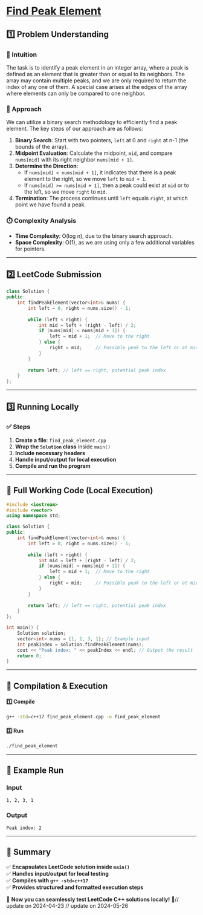 # **[Find Peak Element](https://leetcode.com/problems/find-peak-element/description/)**  

## **1️⃣ Problem Understanding**  
### **📌 Intuition**  
The task is to identify a peak element in an integer array, where a peak is defined as an element that is greater than or equal to its neighbors. The array may contain multiple peaks, and we are only required to return the index of any one of them. A special case arises at the edges of the array where elements can only be compared to one neighbor.

### **🚀 Approach**  
We can utilize a binary search methodology to efficiently find a peak element. The key steps of our approach are as follows:

1. **Binary Search**: Start with two pointers, `left` at 0 and `right` at n-1 (the bounds of the array).
2. **Midpoint Evaluation**: Calculate the midpoint, `mid`, and compare `nums[mid]` with its right neighbor `nums[mid + 1]`.
3. **Determine the Direction**:
   - If `nums[mid] < nums[mid + 1]`, it indicates that there is a peak element to the right, so we move `left` to `mid + 1`.
   - If `nums[mid] >= nums[mid + 1]`, then a peak could exist at `mid` or to the left, so we move `right` to `mid`.
4. **Termination**: The process continues until `left` equals `right`, at which point we have found a peak.

### **⏱️ Complexity Analysis**  
- **Time Complexity**: O(log n), due to the binary search approach.
- **Space Complexity**: O(1), as we are using only a few additional variables for pointers.

---  

## **2️⃣ LeetCode Submission**  
```cpp
class Solution {
public:
    int findPeakElement(vector<int>& nums) {
        int left = 0, right = nums.size() - 1;
        
        while (left < right) {
            int mid = left + (right - left) / 2;
            if (nums[mid] < nums[mid + 1]) {
                left = mid + 1;  // Move to the right
            } else {
                right = mid;     // Possible peak to the left or at mid
            }
        }
        
        return left; // left == right, potential peak index
    }
};
```  

---  

## **3️⃣ Running Locally**  
### **✅ Steps**  
1. **Create a file**: `find_peak_element.cpp`  
2. **Wrap the `Solution` class** inside `main()`  
3. **Include necessary headers**  
4. **Handle input/output for local execution**  
5. **Compile and run the program**  

---  

## **📝 Full Working Code (Local Execution)**  
```cpp
#include <iostream>
#include <vector>
using namespace std;

class Solution {
public:
    int findPeakElement(vector<int>& nums) {
        int left = 0, right = nums.size() - 1;
        
        while (left < right) {
            int mid = left + (right - left) / 2;
            if (nums[mid] < nums[mid + 1]) {
                left = mid + 1;  // Move to the right
            } else {
                right = mid;     // Possible peak to the left or at mid
            }
        }
        
        return left; // left == right, potential peak index
    }
};

int main() {
    Solution solution;
    vector<int> nums = {1, 2, 3, 1}; // Example input
    int peakIndex = solution.findPeakElement(nums);
    cout << "Peak index: " << peakIndex << endl; // Output the result
    return 0;
}
```  

---  

## **🔧 Compilation & Execution**  
#### **1️⃣ Compile**  
```bash
g++ -std=c++17 find_peak_element.cpp -o find_peak_element
```  

#### **2️⃣ Run**  
```bash
./find_peak_element
```  

---  

## **🎯 Example Run**  
### **Input**  
```
1, 2, 3, 1
```  
### **Output**  
```
Peak index: 2
```  

---  

## **📌 Summary**  
✅ **Encapsulates LeetCode solution inside `main()`**  
✅ **Handles input/output for local testing**  
✅ **Compiles with `g++ -std=c++17`**  
✅ **Provides structured and formatted execution steps**  

🚀 **Now you can seamlessly test LeetCode C++ solutions locally!** 🚀// update on 2024-04-23
// update on 2024-05-26
